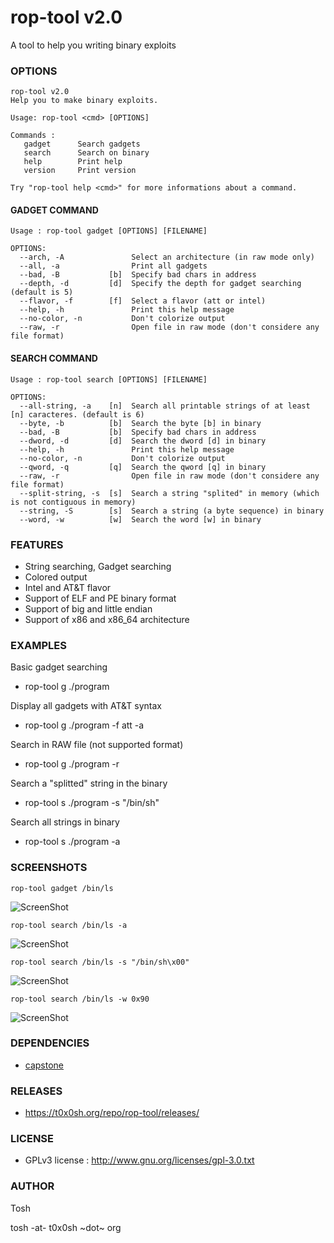 rop-tool v2.0
====

A tool to help you writing binary exploits


### OPTIONS

```
rop-tool v2.0
Help you to make binary exploits.

Usage: rop-tool <cmd> [OPTIONS]

Commands :
   gadget      Search gadgets
   search      Search on binary
   help        Print help
   version     Print version

Try "rop-tool help <cmd>" for more informations about a command.

```

#### GADGET COMMAND

```
Usage : rop-tool gadget [OPTIONS] [FILENAME]

OPTIONS:
  --arch, -A               Select an architecture (in raw mode only)
  --all, -a                Print all gadgets
  --bad, -B           [b]  Specify bad chars in address
  --depth, -d         [d]  Specify the depth for gadget searching (default is 5)
  --flavor, -f        [f]  Select a flavor (att or intel)
  --help, -h               Print this help message
  --no-color, -n           Don't colorize output
  --raw, -r                Open file in raw mode (don't considere any file format)
```

#### SEARCH COMMAND

```
Usage : rop-tool search [OPTIONS] [FILENAME]

OPTIONS:
  --all-string, -a    [n]  Search all printable strings of at least [n] caracteres. (default is 6)
  --byte, -b          [b]  Search the byte [b] in binary
  --bad, -B           [b]  Specify bad chars in address
  --dword, -d         [d]  Search the dword [d] in binary
  --help, -h               Print this help message
  --no-color, -n           Don't colorize output
  --qword, -q         [q]  Search the qword [q] in binary
  --raw, -r                Open file in raw mode (don't considere any file format)
  --split-string, -s  [s]  Search a string "splited" in memory (which is not contiguous in memory)
  --string, -S        [s]  Search a string (a byte sequence) in binary
  --word, -w          [w]  Search the word [w] in binary
```


### FEATURES
* String searching, Gadget searching
* Colored output
* Intel and AT&T flavor
* Support of ELF and PE binary format
* Support of big and little endian
* Support of x86 and x86_64 architecture


### EXAMPLES

Basic gadget searching

* rop-tool g ./program 

Display all gadgets with AT&T syntax

* rop-tool g ./program -f att -a

Search in RAW file (not supported format)

* rop-tool g ./program -r

Search a "splitted" string in the binary

* rop-tool s ./program -s "/bin/sh"

Search all strings in binary

* rop-tool s ./program -a

### SCREENSHOTS

```
rop-tool gadget /bin/ls
```

![ScreenShot](https://t0x0sh.org/repo/rop-tool/screens/screen1.png)

```
rop-tool search /bin/ls -a
```

![ScreenShot](https://t0x0sh.org/repo/rop-tool/screens/screen2.png)

```
rop-tool search /bin/ls -s "/bin/sh\x00"
```

![ScreenShot](https://t0x0sh.org/repo/rop-tool/screens/screen3.png)

```
rop-tool search /bin/ls -w 0x90
```

![ScreenShot](https://t0x0sh.org/repo/rop-tool/screens/screen4.png)


### DEPENDENCIES
- [capstone](http://capstone-engine.org/)

### RELEASES
- https://t0x0sh.org/repo/rop-tool/releases/

### LICENSE
- GPLv3 license : http://www.gnu.org/licenses/gpl-3.0.txt

### AUTHOR
Tosh 

tosh -at- t0x0sh ~dot~ org


